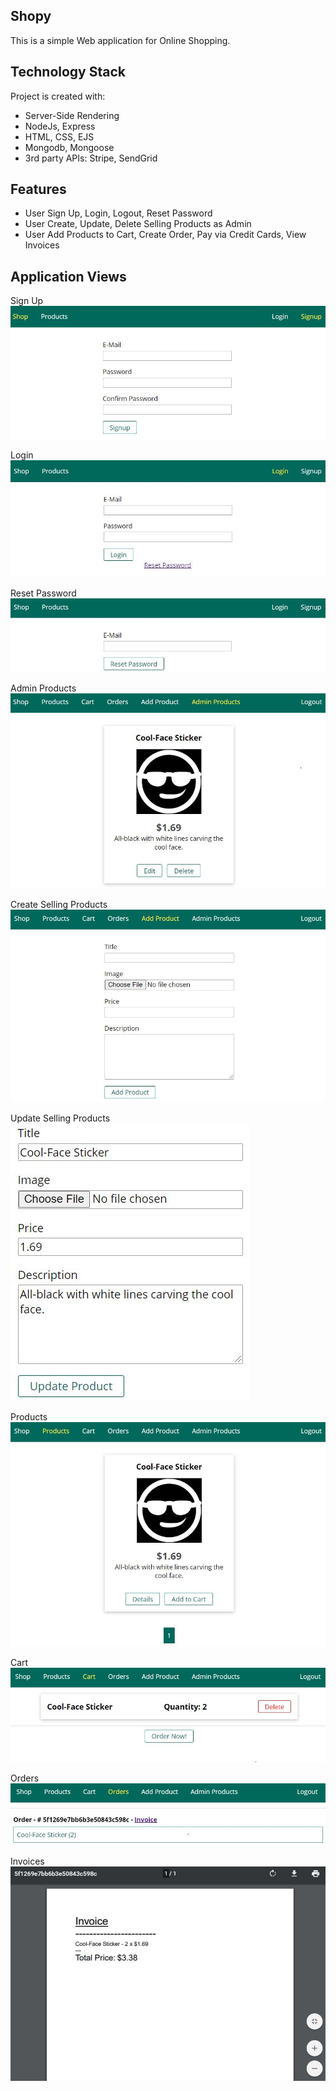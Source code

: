 ## Shopy

This is a simple Web application for Online Shopping.

## Technology Stack

Project is created with:

- Server-Side Rendering
- NodeJs, Express
- HTML, CSS, EJS
- Mongodb, Mongoose
- 3rd party APIs: Stripe, SendGrid

## Features

- User Sign Up, Login, Logout, Reset Password
- User Create, Update, Delete Selling Products as Admin
- User Add Products to Cart, Create Order, Pay via Credit Cards, View Invoices

## Application Views

Sign Up
![alt text](https://github.com/taweihuangdavid/shopy/blob/master/images_for_readme/signUp.JPG)

Login
![alt text](https://github.com/taweihuangdavid/shopy/blob/master/images_for_readme/login.JPG)

Reset Password
![alt text](https://github.com/taweihuangdavid/shopy/blob/master/images_for_readme/resetPassword.JPG)

Admin Products
![alt text](https://github.com/taweihuangdavid/shopy/blob/master/images_for_readme/adminProduct.JPG)

Create Selling Products
![alt text](https://github.com/taweihuangdavid/shopy/blob/master/images_for_readme/createProduct.JPG)

Update Selling Products
![alt text](https://github.com/taweihuangdavid/shopy/blob/master/images_for_readme/updateProduct.JPG)

Products
![alt text](https://github.com/taweihuangdavid/shopy/blob/master/images_for_readme/products.JPG)

Cart
![alt text](https://github.com/taweihuangdavid/shopy/blob/master/images_for_readme/cart.JPG)

Orders
![alt text](https://github.com/taweihuangdavid/shopy/blob/master/images_for_readme/orders.JPG)

Invoices
![alt text](https://github.com/taweihuangdavid/shopy/blob/master/images_for_readme/invoices.JPG)
